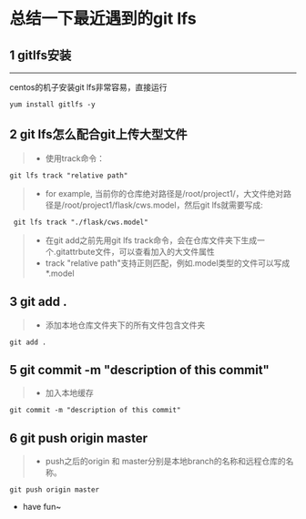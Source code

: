 总结一下最近遇到的git lfs  
==========================
## 1 gitlfs安装  
___________
centos的机子安装git lfs非常容易，直接运行  
```Shell  
yum install gitlfs -y  
```  
## 2 git lfs怎么配合git上传大型文件  
> * 使用track命令： 
```Shell  
git lfs track "relative path"  
```
> * for example, 当前你的仓库绝对路径是/root/project1/，大文件绝对路径是/root/project1/flask/cws.model，然后git lfs就需要写成:
```Shell  
 git lfs track "./flask/cws.model"  
```  
> * 在git add之前先用git lfs track命令，会在仓库文件夹下生成一个.gitattrbute文件，可以查看加入的大文件属性
> * track "relative path"支持正则匹配，例如.model类型的文件可以写成*.model

## 3 git add .   
> * 添加本地仓库文件夹下的所有文件包含文件夹
```Shell  
git add .  
```  
## 5 git commit -m "description of this commit"  
> * 加入本地缓存
```Shell  
git commit -m "description of this commit"  
```  
## 6 git push origin master
> * push之后的origin 和 master分别是本地branch的名称和远程仓库的名称。
```Shell  
git push origin master  
```  

* have fun~
